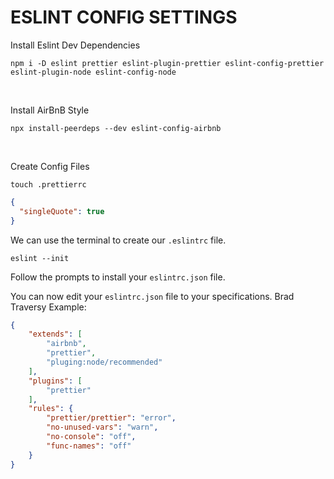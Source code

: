 # ESLINT CONFIG SETTINGS

Install Eslint Dev Dependencies
```terminal
npm i -D eslint prettier eslint-plugin-prettier eslint-config-prettier eslint-plugin-node eslint-config-node
```

<br />

Install AirBnB Style
```terminal
npx install-peerdeps --dev eslint-config-airbnb
```

<br />

Create Config Files
```
touch .prettierrc
```

```json
{
  "singleQuote": true
}
```

We can use the terminal to create our `.eslintrc` file.
```terminal
eslint --init
```
Follow the prompts to install your `eslintrc.json` file.

You can now edit your `eslintrc.json` file to your specifications. Brad Traversy Example:

```json
{
    "extends": [
        "airbnb",
        "prettier",
        "pluging:node/recommended"
    ],
    "plugins": [
        "prettier"
    ],
    "rules": {
        "prettier/prettier": "error",
        "no-unused-vars": "warn",
        "no-console": "off",
        "func-names": "off"
    }
}
```